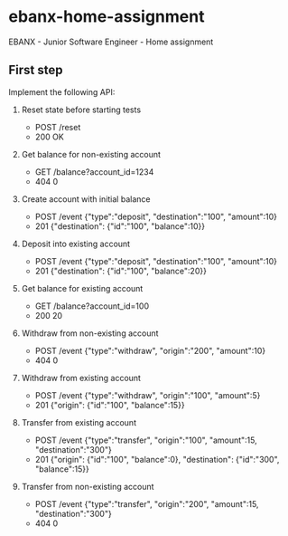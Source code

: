 # ebanx-home-assignment
EBANX - Junior Software Engineer - Home assignment

## First step
Implement the following API:

1. Reset state before starting tests
   - POST /reset
   - 200 OK

2. Get balance for non-existing account
   - GET /balance?account_id=1234
   - 404 0

3. Create account with initial balance
   - POST /event {"type":"deposit", "destination":"100", "amount":10}
   - 201 {"destination": {"id":"100", "balance":10}}

4. Deposit into existing account
   - POST /event {"type":"deposit", "destination":"100", "amount":10}
   - 201 {"destination": {"id":"100", "balance":20}}

5. Get balance for existing account
   - GET /balance?account_id=100
   - 200 20

6. Withdraw from non-existing account
   - POST /event {"type":"withdraw", "origin":"200", "amount":10}
   - 404 0

7. Withdraw from existing account
   - POST /event {"type":"withdraw", "origin":"100", "amount":5}
   - 201 {"origin": {"id":"100", "balance":15}}

8. Transfer from existing account
   - POST /event {"type":"transfer", "origin":"100", "amount":15, "destination":"300"}
   - 201 {"origin": {"id":"100", "balance":0}, "destination": {"id":"300", "balance":15}}

9. Transfer from non-existing account
   - POST /event {"type":"transfer", "origin":"200", "amount":15, "destination":"300"}
   - 404 0